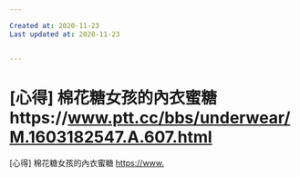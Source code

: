 ```yaml
---

Created at: 2020-11-23
Last updated at: 2020-11-23


---
```


# [心得] 棉花糖女孩的內衣蜜糖https://www.ptt.cc/bbs/underwear/M.1603182547.A.607.html


\[心得\] 棉花糖女孩的內衣蜜糖
<https://>[www.](http://www.ptt.cc/bbs/underwear/M.1603182547.A.607.html)

